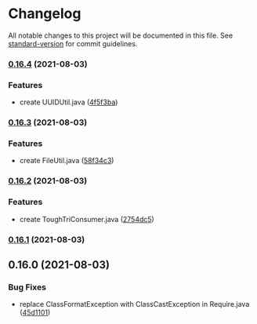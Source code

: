 # Changelog

All notable changes to this project will be documented in this file. See [standard-version](https://github.com/conventional-changelog/standard-version) for commit guidelines.

### [0.16.4](https://github.com/Panzer1119/CJP-Database/compare/v0.16.3...v0.16.4) (2021-08-03)


### Features

* create UUIDUtil.java ([4f5f3ba](https://github.com/Panzer1119/CJP-Database/commit/4f5f3bae2e32af6caf9a95eeec5b5e52f2a804f1))

### [0.16.3](https://github.com/Panzer1119/CJP-Database/compare/v0.16.2...v0.16.3) (2021-08-03)


### Features

* create FileUtil.java ([58f34c3](https://github.com/Panzer1119/CJP-Database/commit/58f34c31fcc62707dd95c9bdc52d0fde4278bcbb))

### [0.16.2](https://github.com/Panzer1119/CJP-Database/compare/v0.16.1...v0.16.2) (2021-08-03)


### Features

* create ToughTriConsumer.java ([2754dc5](https://github.com/Panzer1119/CJP-Database/commit/2754dc581401ce882657d56c721724e415eb048a))

### [0.16.1](https://github.com/Panzer1119/CJP-Database/compare/v0.16.0...v0.16.1) (2021-08-03)

## 0.16.0 (2021-08-03)


### Bug Fixes

* replace ClassFormatException with ClassCastException in Require.java ([45d1101](https://github.com/Panzer1119/CJP-Database/commit/45d1101becef998ba5e64231dd3ccc9c97332845))
